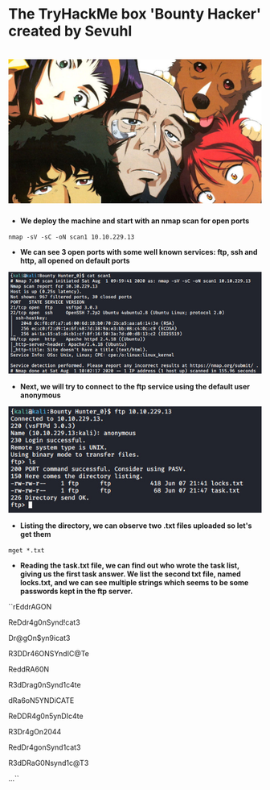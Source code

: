 # The TryHackMe box 'Bounty Hacker' created by Sevuhl
# ![Alt text](images/9ad38a2cc31d6ae0030c888aca7fe646.jpeg?raw=true "Title")
+ **We deploy the machine and start with an nmap scan for open ports**


``nmap -sV -sC -oN scan1 10.10.229.13``
      
+ **We can see 3 open ports with some well known services: ftp, ssh and http, all opened on default ports**

![Alt text](images/nmap_scan.jpg?raw=true "Title")

+ **Next, we will try to connect to the ftp service using the default user anonymous**

![Alt text](images/ftp_login.jpg?raw=true "Title")

+ **Listing the directory, we can observe two .txt files uploaded so let's get them**



``mget *.txt``

+ **Reading the task.txt file, we can find out who wrote the task list, giving us the first task answer. We list the second txt file, named locks.txt, and we can see multiple strings which seems to be some passwords kept in the ftp server.**

``rEddrAGON

ReDdr4g0nSynd!cat3

Dr@gOn$yn9icat3

R3DDr46ONSYndIC@Te

ReddRA60N

R3dDrag0nSynd1c4te

dRa6oN5YNDiCATE

ReDDR4g0n5ynDIc4te

R3Dr4gOn2044

RedDr4gonSynd1cat3

R3dDRaG0Nsynd1c@T3

...``



        
